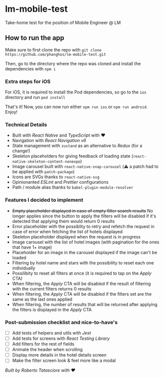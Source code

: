# lm-mobile-test
Take-home test for the position of Mobile Engineer @ LM

## How to run the app

Make sure to first clone the repo with `git clone https://github.com/phanghos/lm-mobile-test.git`

Then, go to the directory where the repo was cloned and install the dependencies with `npm i`

### Extra steps for iOS

For iOS, it is required to install the Pod dependencies, so go to the `ios` directory and run `pod install`

That's it! Now, you can now run either `npm run ios` or `npm run android`. Enjoy!

### Technical Details

- Built with *React Native* and *TypeScript* with :heart:
- Navigation with *React Navigation v6*
- State management with `zustand` as an alternative to *Redux* (for a change!)
- Skeleton placeholders for giving feedback of loading state (`react-native-skeleton-content-nonexpo`)
- Image carousel built with `react-native-snap-carousel` (:warning: a patch had to be applied with `patch-package`)
- Icons are SVGs thanks to `react-native-svg`
- Opinionanted *ESLint* and *Prettier* configurations
- Path / module alias thanks to `babel-plugin-module-resolver`

### Features I decided to implement

- ~~Empty placeholder displayed in case of empty filter search results~~ No longer applies since the button to apply the filters will be disabled if it's detected that applying them would return 0 results
- Error placeholder with the possiblity to retry and refetch the request in case of error when fetching the list of hotels displayed
- Skeleton placeholder displayed when the request is in progress
- Image carousel with the list of hotel images (with pagination for the ones that have 1+ image)
- Placeholder for an image in the carousel displayed if the image can't be loaded
- Filtering by hotel name and stars with the possibility to reset each one individually
- Possilibity to reset all filters at once (it is required to tap on the *Apply* CTA)
- When filtering, the *Apply* CTA will be disabled if the result of filtering with the current filters returns 0 results
- When filtering, the *Apply* CTA will be disabled if the filters set are the same as the last ones applied
- When filtering, the number of results that will be returned after applying the filters is displayed in the *Apply* CTA

### Post-submission checklist and nice-to-have's

- [ ] Add tests of helpers and utils with *Jest*
- [ ] Add tests for screens with *React Testing Library*
- [ ] Add filters for the rest of fields
- [ ] Animate the header when scrolling
- [ ] Display more details in the hotel details screen
- [ ] Make the filter screen look & feel more like a modal

*Built by Roberto Tatasciore with :heart:*
